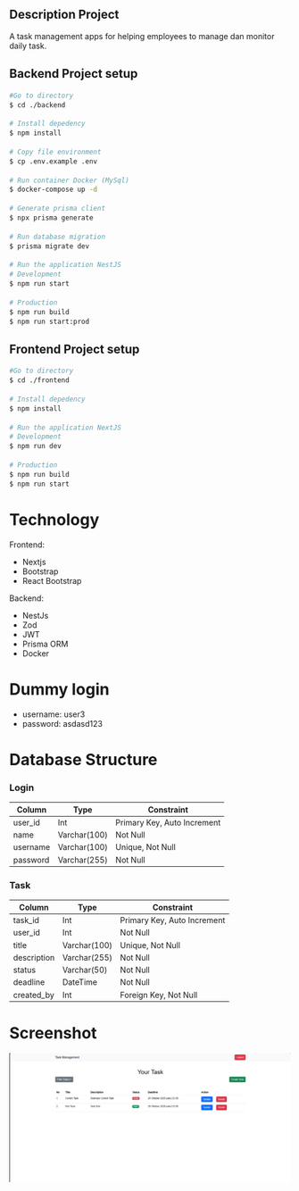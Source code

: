 ## Description Project

A task management apps for helping employees to manage dan monitor daily task.

## Backend Project setup

```bash
#Go to directory
$ cd ./backend

# Install depedency
$ npm install

# Copy file environment
$ cp .env.example .env

# Run container Docker (MySql)
$ docker-compose up -d

# Generate prisma client
$ npx prisma generate

# Run database migration
$ prisma migrate dev

# Run the application NestJS
# Development
$ npm run start

# Production
$ npm run build
$ npm run start:prod
```

## Frontend Project setup

```bash
#Go to directory
$ cd ./frontend

# Install depedency
$ npm install

# Run the application NextJS
# Development
$ npm run dev

# Production
$ npm run build
$ npm run start
```

# Technology

Frontend:

- Nextjs
- Bootstrap
- React Bootstrap

Backend:

- NestJs
- Zod
- JWT
- Prisma ORM
- Docker

# Dummy login

- username: user3
- password: asdasd123

# Database Structure

### Login

| Column   | Type         | Constraint                  |
| -------- | ------------ | --------------------------- |
| user_id  | Int          | Primary Key, Auto Increment |
| name     | Varchar(100) | Not Null                    |
| username | Varchar(100) | Unique, Not Null            |
| password | Varchar(255) | Not Null                    |

### Task

| Column      | Type         | Constraint                  |
| ----------- | ------------ | --------------------------- |
| task_id     | Int          | Primary Key, Auto Increment |
| user_id     | Int          | Not Null                    |
| title       | Varchar(100) | Unique, Not Null            |
| description | Varchar(255) | Not Null                    |
| status      | Varchar(50)  | Not Null                    |
| deadline    | DateTime     | Not Null                    |
| created_by  | Int          | Foreign Key, Not Null       |

# Screenshot

![alt text](https://github.com/fidojahfal/task-management/blob/main/screenshot/dashboard.png?raw=true)
